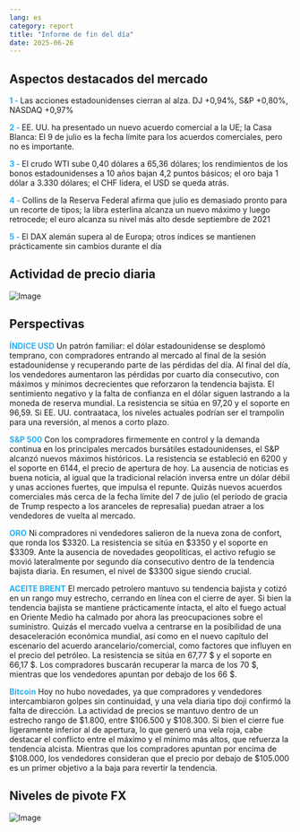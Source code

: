 ```yaml
---
lang: es
category: report
title: "Informe de fin del día"
date: 2025-06-26
---
```



<h2>Aspectos destacados del mercado</h2>
<strong style="color: #2caef7;">1 - </strong> Las acciones estadounidenses cierran al alza. DJ +0,94%, S&P +0,80%, NASDAQ +0,97%

<strong style="color: #2caef7;">2 - </strong> EE. UU. ha presentado un nuevo acuerdo comercial a la UE; la Casa Blanca: El 9 de julio es la fecha límite para los acuerdos comerciales, pero no es importante.

<strong style="color: #2caef7;">3 - </strong> El crudo WTI sube 0,40 dólares a 65,36 dólares; los rendimientos de los bonos estadounidenses a 10 años bajan 4,2 puntos básicos; el oro baja 1 dólar a 3.330 dólares; el CHF lidera, el USD se queda atrás.

<strong style="color: #2caef7;">4 - </strong> Collins de la Reserva Federal afirma que julio es demasiado pronto para un recorte de tipos; la libra esterlina alcanza un nuevo máximo y luego retrocede; el euro alcanza su nivel más alto desde septiembre de 2021

<strong style="color: #2caef7;">5 - </strong> El DAX alemán supera al de Europa; otros índices se mantienen prácticamente sin cambios durante el día



<h2>Actividad de precio diaria</h2>
<img src="https://markleighedu.github.io/img/Jun-2025/26-Jun-2025/price.jpg" alt="Image"/>

<h2>Perspectivas</h2>
<strong style="color: #2caef7;">ÍNDICE USD</strong> Un patrón familiar: el dólar estadounidense se desplomó temprano, con compradores entrando al mercado al final de la sesión estadounidense y recuperando parte de las pérdidas del día. Al final del día, los vendedores aumentaron las pérdidas por cuarto día consecutivo, con máximos y mínimos decrecientes que reforzaron la tendencia bajista. El sentimiento negativo y la falta de confianza en el dólar siguen lastrando a la moneda de reserva mundial. La resistencia se sitúa en 97,20 y el soporte en 96,59. Si EE. UU. contraataca, los niveles actuales podrían ser el trampolín para una reversión, al menos a corto plazo.

<strong style="color: #2caef7;">S&P 500</strong> Con los compradores firmemente en control y la demanda continua en los principales mercados bursátiles estadounidenses, el S&P alcanzó nuevos máximos históricos. La resistencia se estableció en 6200 y el soporte en 6144, el precio de apertura de hoy. La ausencia de noticias es buena noticia, al igual que la tradicional relación inversa entre un dólar débil y unas acciones fuertes, que impulsa el repunte. Quizás nuevos acuerdos comerciales más cerca de la fecha límite del 7 de julio (el período de gracia de Trump respecto a los aranceles de represalia) puedan atraer a los vendedores de vuelta al mercado.

<strong style="color: #2caef7;">ORO</strong> Ni compradores ni vendedores salieron de la nueva zona de confort, que ronda los $3320. La resistencia se sitúa en $3350 y el soporte en $3309. Ante la ausencia de novedades geopolíticas, el activo refugio se movió lateralmente por segundo día consecutivo dentro de la tendencia bajista diaria. En resumen, el nivel de $3300 sigue siendo crucial.

<strong style="color: #2caef7;">ACEITE BRENT</strong> El mercado petrolero mantuvo su tendencia bajista y cotizó en un rango muy estrecho, cerrando en línea con el cierre de ayer. Si bien la tendencia bajista se mantiene prácticamente intacta, el alto el fuego actual en Oriente Medio ha calmado por ahora las preocupaciones sobre el suministro. Quizás el mercado vuelva a centrarse en la posibilidad de una desaceleración económica mundial, así como en el nuevo capítulo del escenario del acuerdo arancelario/comercial, como factores que influyen en el precio del petróleo. La resistencia se sitúa en 67,77 $ y el soporte en 66,17 $. Los compradores buscarán recuperar la marca de los 70 $, mientras que los vendedores apuntan por debajo de los 66 $.

<strong style="color: #2caef7;">Bitcoin</strong> Hoy no hubo novedades, ya que compradores y vendedores intercambiaron golpes sin continuidad, y una vela diaria tipo doji confirmó la falta de dirección. La actividad de precios se mantuvo dentro de un estrecho rango de $1.800, entre $106.500 y $108.300. Si bien el cierre fue ligeramente inferior al de apertura, lo que generó una vela roja, cabe destacar el conflicto entre el máximo y el mínimo más altos, que refuerza la tendencia alcista. Mientras que los compradores apuntan por encima de $108.000, los vendedores consideran que el precio por debajo de $105.000 es un primer objetivo a la baja para revertir la tendencia.



<h2>Niveles de pivote FX</h2>
<img src="https://markleighedu.github.io/img/Jun-2025/26-Jun-2025/pivot.jpg" alt="Image"/>